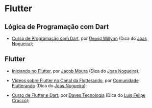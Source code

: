 # Flutter

## Lógica de Programação com Dart

- [Curso de Programação com Dart](https://youtube.com/playlist?list=PLRpTFz5_57cseSiszvssXO7HKVzOsrI77), por [Deivid Willyan](https://www.youtube.com/c/DeividWillyan) (Dica do [Joas Nogueira](https://mobile.twitter.com/joasdc));

## Flutter 

- [Iniciando no Flutter](https://youtube.com/playlist?list=PLlBnICoI-g-fuy5jZiCufhFip1BlBswI7), por [Jacob Moura](https://mobile.twitter.com/jacob_moura) (Dica do [Joas Nogueira](https://mobile.twitter.com/joasdc));

- [Vídeos sobre Flutter no Canal da Flutterando](https://www.youtube.com/c/Flutterando), por [Comunidade Flutterando](https://www.youtube.com/c/Flutterando) (Dica do [Joas Nogueira](https://mobile.twitter.com/joasdc));

- [Curso de Flutter e Dart](https://www.youtube.com/playlist?list=PL5EmR7zuTn_aX0pG4oWTyKKQT25Hkq2XG), por [Daves Tecnologia](https://www.youtube.com/c/davestecnologia) (Dica do [Luis Felipe Cracco](https://github.com/LuisFelipeCracco));